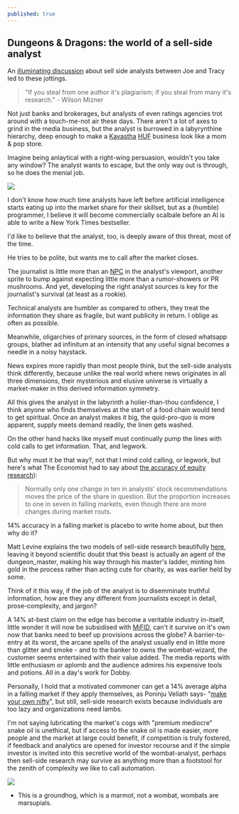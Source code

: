 ```yaml
---
published: true
---
```

## Dungeons & Dragons: the world of a sell-side analyst

An [illuminating discussion](https://www.bloomberg.com/news/audio/2017-09-29/what-a-sell-side-analyst-does-and-how-the-job-has-changed) about sell side analysts between Joe and Tracy led to these jottings.

> "If you steal from one author it's plagiarism; if you steal from many it's research." - Wilson Mizner 

Not just banks and brokerages, but analysts of even ratings agencies trot around with a touch-me-not air these days. There aren't a lot of axes to grind in the media business, but the analyst is burrowed in a labyrynthine hierarchy, deep enough to make a [Kayastha](https://en.wikipedia.org/wiki/Kayastha) [HUF](https://en.wikipedia.org/wiki/Hindu_joint_family#Hindu_Undivided_Family) business look like a mom & pop store.

Imagine being anlaytical with a right-wing persuasion, wouldn't you take any window? The analyst wants to escape, but the only way out is through, so he does the menial job. 

![]({{site.baseurl}}/http://i0.wp.com/www.angrycritter.com/wp-content/uploads/2010/07/critter_help1.jpg)

I don't know how much time analysts have left before artificial intelligence starts eating up into the market share for their skillset, but as a (humble) programmer, I believe it will become commercially scalbale before an AI is able to write a New York Times bestseller. 

I'd like to believe that the analyst, too, is deeply aware of this threat, most of the time.

He tries to be polite, but wants me to call after the market closes.

The journalist is little more than an [NPC](https://en.wikipedia.org/wiki/Non-player_character) in the analyst's viewport, another sprite to bump against expecting little more than a rumor-showers or PR mushrooms. And yet, developing the right analyst sources is key for the journalist's survival (at least as a rookie).

Technical analysts are humbler as compared to others, they treat the information they share as fragile, but want publicity in return. I oblige as often as possible.

Meanwhile, oligarchies of primary sources, in the form of closed whatsapp groups, blather ad infinitum at an intensity that any useful signal becomes a needle in a noisy haystack.

News expires more rapidly than most people think, but the sell-side analysts think differently, because unlike the real world where news originates in all three dimensions, their mysterious and elusive universe is virtually a market-maker in this derived information symmetry. 

All this gives the analyst in the labyrinth a holier-than-thou confidence, I think anyone who finds themselves at the start of a food chain would tend to get spiritual. Once an analyst makes it big, the quid-pro-quo is more apparent, supply meets demand readily, the linen gets washed.

On the other hand hacks like myself must continually pump the lines with cold calls to get information. That, and legwork.

But why must it be that way?, not that I mind cold calling, or legwork, but here's what The Economist had to say about [the accuracy of equity research](https://www.economist.com/news/finance-and-economics/21594358-bear-market-or-bull-analysts-give-bad-advice-consistently-wrong)):

> Normally only one change in ten in analysts’ stock recommendations moves the price of the share in question. But the proportion increases to one in seven in falling markets, even though there are more changes during market routs.

14% accuracy in a falling market is placebo to write home about, but then why do it?

Matt Levine explains the two models of sell-side research beautifully [here](https://www.bloomberg.com/view/articles/2017-01-20/wall-street-analysts-give-investors-what-they-want), leaving it beyond scientific doubt that this beast is actually an agent of the dungeon_master, making his way through his master's ladder, minting him gold in the process rather than acting cute for charity, as was earlier held by some.

Think of it this way, if the job of the analyst is to disemminate truthful information, how are they any different from journalists except in detail, prose-complexity, and jargon? 

A 14% at-best claim on the edge has become a veritable industry in-itself, little wonder it will now be subsidised with [MiFID](https://en.wikipedia.org/wiki/Markets_in_Financial_Instruments_Directive_2004), can't it survive on it's own now that banks need to beef up provisions across the globe? A barrier-to-entry at its worst, the arcane spells of the analyst usually end in little more than glitter and smoke - and to the banker to owns the wombat-wizard, the customer seems entertained with their value added. The media reports with little enthusiasm or aplomb and the audience admires his expensive tools and potions. All in a day's work for Dobby.

Personally, I hold that a motivated commoner can get a 14% average alpha in a falling market if they apply themselves, as Poninju Veliath says- "[make your own nifty](http://www.thehindubusinessline.com/markets/forget-the-nifty-make-your-own-index-says-porinju-veliyath/article7896736.ece)", but still, sell-side research exists because individuals are too lazy and organizations need lambs.

I'm not saying lubricating the market's cogs with "premium mediocre" snake oil is unethical, but if access to the snake oil is made easier, more people and the market at large could benefit, if competition is truly fostered, if feedback and analytics are opened for investor recourse and if the simple investor is invited into this secretive world of the wombat-analyst, perhaps then sell-side research may survive as anything more than a footstool for the zenith of complexity we like to call automation.

![]({{site.baseurl}}/http://assets.nydailynews.com/polopoly_fs/1.154356.1314005363!/img/httpImage/image.jpg_gen/derivatives/landscape_1200/alg-bloomberg-groundhog-jpg.jpg)
* This is a groundhog, which is a marmot, not a wombat, wombats are marsupials.
